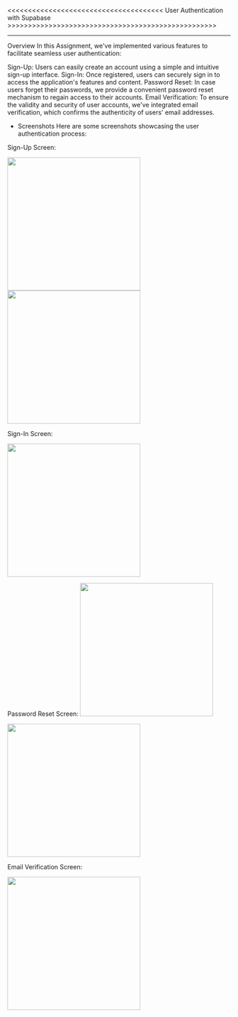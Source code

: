 <<<<<<<<<<<<<<<<<<<<<<<<<<<<<<<<<<<<<< User Authentication with Supabase >>>>>>>>>>>>>>>>>>>>>>>>>>>>>>>>>>>>>>>>>>>>>>>>>>>
________________________________________________________________________________________________________________

Overview
In this Assignment, we've implemented various features to facilitate seamless user authentication:

Sign-Up: Users can easily create an account using a simple and intuitive sign-up interface.
Sign-In: Once registered, users can securely sign in to access the application's features and content.
Password Reset: In case users forget their passwords, we provide a convenient password reset mechanism to regain access to their accounts.
Email Verification: To ensure the validity and security of user accounts, we've integrated email verification, which confirms the authenticity of users' email addresses.

- Screenshots
Here are some screenshots showcasing the user authentication process:

Sign-Up Screen:

<img src="https://github.com/Trajoon/Assignment-6/raw/main/assets/153893124/74f1cd82-6054-4c34-aadd-e0a967c1f407.png" width="300">

<img src="https://github.com/Trajoon/Assignment-6/raw/main/assets/153893124/9f81f4bf-61f1-4afd-826a-22da624c0750.png" width="300">



Sign-In Screen:

<img src="https://github.com/Trajoon/Assignment-6/blob/main/assets/153893124/f183b30d-eb6d-476a-b871-09f55fbfba4b.png" width="300">

Password Reset Screen:
<img src="https://github.com/Trajoon/Assignment-6/raw/main/assets/153893124/47210cc6-1820-4947-b9da-dc643e76c246.png" width="300">

<img src="https://github.com/Trajoon/Assignment-6/raw/main/assets/153893124/4548114d-e0a2-4e9d-978a-0746b2836a5e.png" width="300">


Email Verification Screen:

<img src="https://github.com/Trajoon/Assignment-6/raw/main/assets/153893124/5306b0b4-0c28-4e01-8143-d3644c0da90b.png" width="300">

